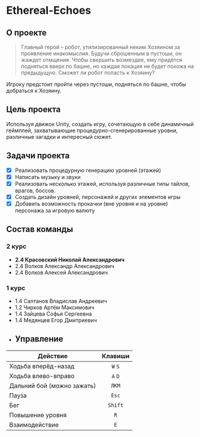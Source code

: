 # Ethereal-Echoes
## О проекте
>Главный герой – робот, утилизированный неким Хозяином за проявление инакомыслия. Будучи сброшенным в пустоши, он жаждет отмщения. Чтобы свершить возмездие, ему придётся подняться вверх по башне, но каждая локация не будет похожа на предыдущую.
Сможет ли робот попасть к Хозяину?

Игроку предстоит пройти через пустоши, подняться по башне, чтобы добраться к Хозяину. 

## Цель проекта
Используя движок Unity, создать игру, сочетающую в себе динамичный геймплей, захватывающие процедурно-сгенерированные уровни, различные загадки и интересный сюжет.
## Задачи проекта
- [x] Реализовать процедурную генерацию уровней (этажей)
- [x] Написать музыку и звуки
- [x] Реализовать несколько этажей, используя различные типы тайлов, врагов, боссов.
- [x] Создать дизайн уровней, персонажей и других элементов игры
- [x] Добавить возможность прокачки (вне уровня и на уровне) персонажа за игровую валюту
## Состав команды
### 2 курс
* **2.4 Красовский Николай Александрович**
* 2.4 Волков Александр Александрович
* 2.4 Волков Алексей Александрович
### 1 курс
* 1.4 Салтанов Владислав Андреевич
* 1.2 Чирков Артём Максимович
* 1.4 Зайцева Софья Сергеевна
* 1.4 Медянцев Егор Дмитриевич
* ## Управление
| Действие  | Клавиши |
| --- | :---: |
| Ходьба вперёд-назад  |`W` `S`|
| Ходьба влево-вправо  |`A` `D`|
| Дальний бой (можно зажать)  | `ЛКМ` |
| Пауза | `Esc` |
| Бег | `Shift` |
| Повышение уровня | `R` |
| Взаимодействие | `E` |

